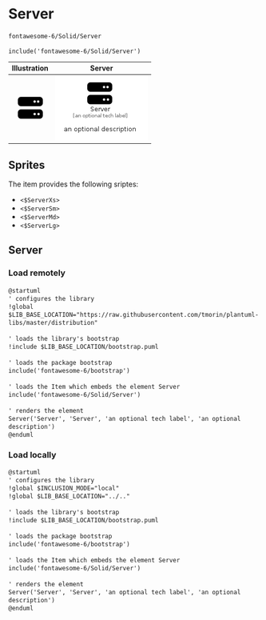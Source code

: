 # Server


```text
fontawesome-6/Solid/Server
```

```text
include('fontawesome-6/Solid/Server')
```



| Illustration | Server |
| :---: | :---: |
| ![illustration for Illustration](../../fontawesome-6/Solid/Server.png) | ![illustration for Server](../../fontawesome-6/Solid/Server.Local.png) |



## Sprites
The item provides the following sriptes:

- `<$ServerXs>`
- `<$ServerSm>`
- `<$ServerMd>`
- `<$ServerLg>`





## Server

### Load remotely
```plantuml
@startuml
' configures the library
!global $LIB_BASE_LOCATION="https://raw.githubusercontent.com/tmorin/plantuml-libs/master/distribution"

' loads the library's bootstrap
!include $LIB_BASE_LOCATION/bootstrap.puml

' loads the package bootstrap
include('fontawesome-6/bootstrap')

' loads the Item which embeds the element Server
include('fontawesome-6/Solid/Server')

' renders the element
Server('Server', 'Server', 'an optional tech label', 'an optional description')
@enduml
```

### Load locally
```plantuml
@startuml
' configures the library
!global $INCLUSION_MODE="local"
!global $LIB_BASE_LOCATION="../.."

' loads the library's bootstrap
!include $LIB_BASE_LOCATION/bootstrap.puml

' loads the package bootstrap
include('fontawesome-6/bootstrap')

' loads the Item which embeds the element Server
include('fontawesome-6/Solid/Server')

' renders the element
Server('Server', 'Server', 'an optional tech label', 'an optional description')
@enduml
```

